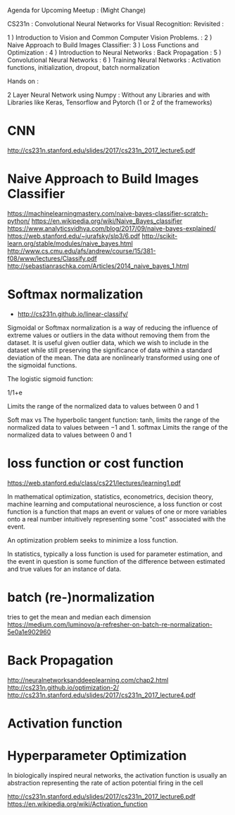 Agenda for Upcoming Meetup :  (Might Change)

CS231n : Convolutional Neural Networks for Visual Recognition: Revisited :

1 ) Introduction to Vision and Common Computer Vision Problems. :
2 ) Naive Approach to Build Images Classifier:
3 ) Loss Functions and Optimization : 
4 ) Introduction to Neural Networks : Back Propagation : 
5 ) Convolutional Neural Networks : 
6 ) Training Neural Networks : Activation functions, initialization, dropout, batch normalization

Hands on :

2 Layer Neural Network using Numpy : Without any Libraries and with Libraries like Keras, Tensorflow and Pytorch
(1 or 2 of the frameworks)
# CNN 

http://cs231n.stanford.edu/slides/2017/cs231n_2017_lecture5.pdf

# Naive Approach to Build Images Classifier
https://machinelearningmastery.com/naive-bayes-classifier-scratch-python/
https://en.wikipedia.org/wiki/Naive_Bayes_classifier
https://www.analyticsvidhya.com/blog/2017/09/naive-bayes-explained/
https://web.stanford.edu/~jurafsky/slp3/6.pdf
http://scikit-learn.org/stable/modules/naive_bayes.html
http://www.cs.cmu.edu/afs/andrew/course/15/381-f08/www/lectures/Classify.pdf
http://sebastianraschka.com/Articles/2014_naive_bayes_1.html


# Softmax normalization
* http://cs231n.github.io/linear-classify/

Sigmoidal or Softmax normalization is a way of reducing the influence of extreme values or outliers in the data without removing them from the dataset. It is useful given outlier data, which we wish to include in the dataset while still preserving the significance of data within a standard deviation of the mean. The data are nonlinearly transformed using one of the sigmoidal functions.

The logistic sigmoid function:

1/1+e

Limits the range of the normalized data to values between 0 and 1

 Soft max vs The hyperbolic tangent function:
tanh, limits the range of the normalized data to values between −1 and 1.
softmax Limits the range of the normalized data to values between 0 and 1

# loss function or cost function
https://web.stanford.edu/class/cs221/lectures/learning1.pdf

In mathematical optimization, statistics, econometrics, decision theory, machine learning and computational neuroscience, a loss function or cost function is a function that maps an event or values of one or more variables onto a real number intuitively representing some "cost" associated with the event.

An optimization problem seeks to minimize a loss function.

In statistics, typically a loss function is used for parameter estimation, and the event in question is some function of the difference between estimated and true values for an instance of data. 

# batch (re-)normalization
tries to get the mean and median each dimension 
https://medium.com/luminovo/a-refresher-on-batch-re-normalization-5e0a1e902960

# Back Propagation

http://neuralnetworksanddeeplearning.com/chap2.html
http://cs231n.github.io/optimization-2/
http://cs231n.stanford.edu/slides/2017/cs231n_2017_lecture4.pdf


# Activation function  
# Hyperparameter Optimization

In biologically inspired neural networks, the activation function is usually an abstraction representing the rate of action potential firing in the cell

http://cs231n.stanford.edu/slides/2017/cs231n_2017_lecture6.pdf
https://en.wikipedia.org/wiki/Activation_function

